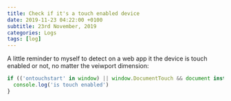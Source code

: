 ```yaml
---
title: Check if it's a touch enabled device
date: 2019-11-23 04:22:00 +0100
subtitle: 23rd November, 2019
categories: Logs
tags: [log]
---
```


A little reminder to myself to detect on a web app it the device is touch enabled or not, no matter the veiwport dimension:

```js
if (('ontouchstart' in window) || window.DocumentTouch && document instanceof DocumentTouch) {
  console.log('is touch enabled')
}
```

